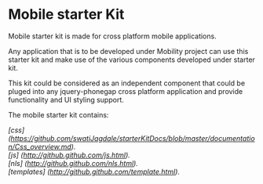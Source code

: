 Mobile starter Kit
================================
Mobile starter kit is made for cross platform mobile applications.

Any application that is to be developed under Mobility project can use this starter kit 
and make use of the various components developed under starter kit.

This kit could be considered as an independent component that could be pluged into any 
jquery-phonegap cross platform application and provide functionality and UI styling support.


The mobile starter kit contains:

*[css] (https://github.com/swatiJagdale/starterKitDocs/blob/master/documentation/Css_overview.md).*  
*[js] (http://github.github.com/js.html).*      
*[nls] (http://github.github.com/nls.html).*  
*[templates] (http://github.github.com/template.html).*  

